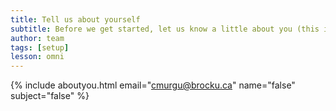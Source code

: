 ```yaml
---
title: Tell us about yourself
subtitle: Before we get started, let us know a little about you (this is optional, but helps us out a lot!)
author: team
tags: [setup]
lesson: omni
---
```



{% include aboutyou.html email="cmurgu@brocku.ca" name="false" subject="false" %}
<br>